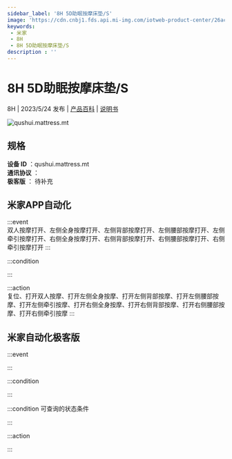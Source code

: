 ```yaml
---
sidebar_label: '8H 5D助眠按摩床垫/S'
image: 'https://cdn.cnbj1.fds.api.mi-img.com/iotweb-product-center/26ac3c3ef16fc0f598fe0368d2c3500d_1680225027241.png?GalaxyAccessKeyId=AKVGLQWBOVIRQ3XLEW&Expires=9223372036854775807&Signature=CggKftd7zYnNu6U4Plzm+5mWuyo='
keywords: 
 - 米家
 - 8H
 - 8H 5D助眠按摩床垫/S
description : ''
---
```

# 8H 5D助眠按摩床垫/S

8H | 2023/5/24 发布 | [产品百科](https://home.mi.com/webapp/content/baike/product/index.html?model=qushui.mattress.mt/) | [说明书](https://home.mi.com/views/introduction.html?model=qushui.mattress.mt&region=cn)

![qushui.mattress.mt](https://cdn.cnbj1.fds.api.mi-img.com/iotweb-product-center/26ac3c3ef16fc0f598fe0368d2c3500d_1680225027241.png?GalaxyAccessKeyId=AKVGLQWBOVIRQ3XLEW&Expires=9223372036854775807&Signature=CggKftd7zYnNu6U4Plzm+5mWuyo=)

## 规格  
> 
**设备 ID** ：qushui.mattress.mt  
**通讯协议** ：  
**极客版**  ： 待补充 


## 米家APP自动化  

:::event  
双人按摩打开、左侧全身按摩打开、左侧背部按摩打开、左侧腰部按摩打开、左侧牵引按摩打开、右侧全身按摩打开、右侧背部按摩打开、右侧腰部按摩打开、右侧牵引按摩打开
:::

:::condition  

:::

:::action   
复位、打开双人按摩、打开左侧全身按摩、打开左侧背部按摩、打开左侧腰部按摩、打开左侧牵引按摩、打开右侧全身按摩、打开右侧背部按摩、打开右侧腰部按摩、打开右侧牵引按摩
:::

## 米家自动化极客版  

:::event  

:::

:::condition  

:::

:::condition 可查询的状态条件  

:::

:::action  

:::

        

